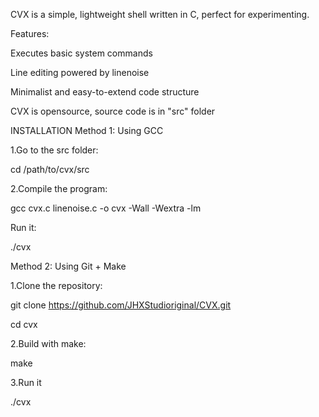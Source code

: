 CVX is a simple, lightweight shell written in C, perfect for experimenting.

Features:

Executes basic system commands

Line editing powered by linenoise

Minimalist and easy-to-extend code structure

CVX is opensource, source code is in "src" folder

INSTALLATION
Method 1: Using GCC

1.Go to the src folder:

cd /path/to/cvx/src

2.Compile the program:

gcc cvx.c linenoise.c -o cvx -Wall -Wextra -lm

Run it:

./cvx

Method 2: Using Git + Make

1.Clone the repository:

git clone https://github.com/JHXStudioriginal/CVX.git

cd cvx

2.Build with make:

make

3.Run it

./cvx
